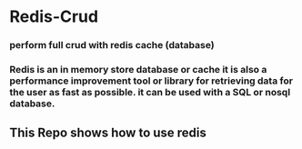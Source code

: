 # Redis-Crud
### perform full crud with redis cache (database)

### Redis is an in memory store database or cache it is also a performance improvement tool or library for retrieving data for the user as fast as possible. it can be used with a SQL or nosql database.

## This Repo shows how to use redis
